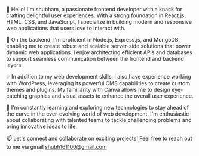 👋 Hello! I'm shubham, a passionate frontend developer with a knack for crafting delightful user experiences. With a strong foundation in React.js, HTML, CSS, and JavaScript, I specialize in building modern and responsive web applications that users love to interact with.

🚀 On the backend, I'm proficient in Node.js, Express.js, and MongoDB, enabling me to create robust and scalable server-side solutions that power dynamic web applications. I enjoy architecting efficient APIs and databases to support seamless communication between the frontend and backend layers.

💡 In addition to my web development skills, I also have experience working with WordPress, leveraging its powerful CMS capabilities to create custom themes and plugins. My familiarity with Canva allows me to design eye-catching graphics and visual assets to enhance the overall user experience.

🌱 I'm constantly learning and exploring new technologies to stay ahead of the curve in the ever-evolving world of web development. I'm enthusiastic about collaborating with talented teams to tackle challenging problems and bring innovative ideas to life.

📫 Let's connect and collaborate on exciting projects! Feel free to reach out to me via gmail shubh161100@gmail.com

